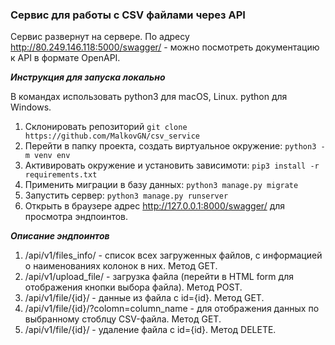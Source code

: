 ### Сервис для работы с CSV файлами через API

Сервис развернут на сервере. 
По адресу http://80.249.146.118:5000/swagger/ - можно посмотреть документацию к API в формате OpenAPI.

***Инструкция для запуска локально***

 В командах использовать python3 для macOS, Linux. python для Windows.

1. Склонировать репозиторий `git clone https://github.com/MalkovGN/csv_service`
2. Перейти в папку проекта, создать виртуальное окружение: `python3 -m venv env`
3. Активировать окружение и установить зависимоти: `pip3 install -r requirements.txt`
4. Применить миграции в базу данных: `python3 manage.py migrate`
5. Запустить сервер: `python3 manage.py runserver`
6. Открыть в браузере адрес http://127.0.0.1:8000/swagger/ для просмотра эндпоинтов.
 
***Описание эндпоинтов***
1. /api/v1/files_info/ - список всех загруженных файлов, с информацией о наименованиях колонок в них. Метод GET.
2. /api/v1/upload_file/ - загрузка файла (перейти в HTML form для отображения кнопки выбора файла). Метод POST.
3. /api/v1/file/{id}/ - данные из файла с id={id}. Метод GET.
4. /api/v1/file/{id}/?colomn=column_name - для отображения данных по выбранному стоблцу CSV-файла. Метод GET.
5. /api/v1/file/{id}/ - удаление файла с id={id}. Метод DELETE.
